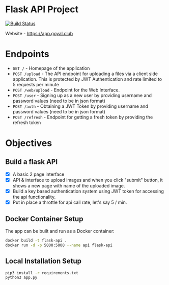 # Flask API Project   
[![Build Status](https://travis-ci.com/ayush6624/adv-flask-api.svg?branch=master)](https://travis-ci.com/ayush6624/adv-flask-api)   

Website - https://app.goyal.club

# Endpoints
- `GET /` - Homepage of the application
- `POST /upload` - The API endpoint for uploading a files via a client side application. This is protected by JWT Authentication and rate limited to 5 requests per minute
- `POST /web/upload` - Endpoint for the Web Interface.
- `POST /user` - Signing up as a new user by providing username and password values (need to be in json format)
- `POST /auth` - Obtaining a JWT Token by providing username and password values (need to be in json format)
- `POST /refresh` - Endpoint for getting a fresh token by providing the refresh token


# Objectives   

## Build a flask API 
- [x] A basic 2 page interface
- [x] API & interface to upload images and when you click "submit" button, it shows a new page with name of the uploaded image.
- [x] Build a key based authentication system using JWT token for accessing the api functionality.
- [x] Put in place a throttle for api call rate, let's say 5 / min.

## Docker Container Setup
The app can be built and run as a Docker container:
```bash
docker build -t flask-api .
docker run -d -p 5000:5000 --name api flask-api
```

## Local Installation Setup
```bash
pip3 install -r requirements.txt
python3 app.py
```